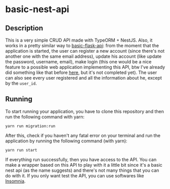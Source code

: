 # basic-nest-api

## Description
This is a very simple CRUD API made with TypeORM + NestJS. Also, it works in a pretty similar way to [basic-flask-api](https://github.com/End313234/basic-flask-api "basic-flask-api"): from the moment that the application is started, the user can register a new account (since there's not another one with the same email address), update his account (like update the password, username, email), make login (this one would be a nice feature to a possible web application implementing this API, btw I've already did something like that before [here](https://github.com/End313234/basic-flask-api/tree/main/src/website), but it's not completed yet). The user can also see every user registered and all the information about he, except by the `user_id`.

## Running
To start running your application, you have to clone this repository and then run the following command with yarn:
```
yarn run migration:run
```
After this, check if you haven't any fatal error on your terminal and run the application by running the following command (with yarn):
```
yarn run start
```
If everything run successfully, then you have access to the API. You can make a wrapper based on this API to play with it a little bit since it's a basic nest api (as the name suggests) and there's not many things that you can do with it. If you only want test the API, you can use softwares like [Insomnia](https://insomnia.rest/download).